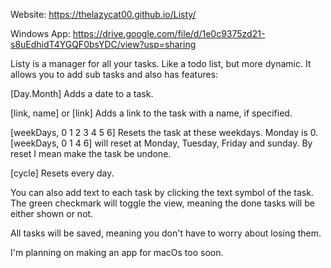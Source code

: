 Website: https://thelazycat00.github.io/Listy/

Windows App: https://drive.google.com/file/d/1e0c9375zd21-s8uEdhidT4YGQF0bsYDC/view?usp=sharing

Listy is a manager for all your tasks. Like a todo list, but more dynamic. It allows you to add sub tasks and also has features:

[Day.Month] Adds a date to a task.

[link, name] or [link] Adds a link to the task with a name, if specified.

[weekDays, 0 1 2 3 4 5 6] Resets the task at these weekdays. Monday is 0. [weekDays, 0 1 4 6] will reset at Monday, Tuesday, Friday and sunday. By reset I mean make the task be undone.

[cycle] Resets every day.

You can also add text to each task by clicking the text symbol of the task.
The green checkmark will toggle the view, meaning the done tasks will be either shown or not.

All tasks will be saved, meaning you don't have to worry about losing them.

I'm planning on making an app for macOs too soon.
